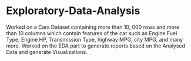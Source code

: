 # Exploratory-Data-Analysis
Worked on a Cars Dataset containing more than 10, 000 rows and more than 10 columns which contain features of the car such as Engine Fuel Type, Engine HP, Transmission Type, highway MPG, city MPG, and many more. Worked on the EDA part to generate reports based on the Analysed Data and generate Visualizations.
